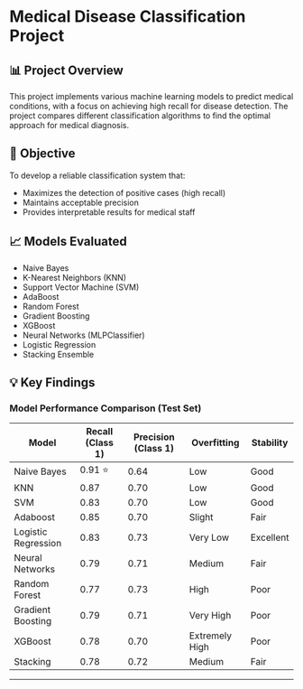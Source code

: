# Medical Disease Classification Project

## 📊 Project Overview
This project implements various machine learning models to predict medical conditions, with a focus on achieving high recall for disease detection. The project compares different classification algorithms to find the optimal approach for medical diagnosis.

## 🎯 Objective
To develop a reliable classification system that:
- Maximizes the detection of positive cases (high recall)
- Maintains acceptable precision
- Provides interpretable results for medical staff

## 📈 Models Evaluated
- Naive Bayes
- K-Nearest Neighbors (KNN)
- Support Vector Machine (SVM)
- AdaBoost
- Random Forest
- Gradient Boosting
- XGBoost
- Neural Networks (MLPClassifier)
- Logistic Regression
- Stacking Ensemble

## 💡 Key Findings

### Model Performance Comparison (Test Set)

| Model               | Recall (Class 1) | Precision (Class 1) | Overfitting | Stability |
|---------------------|------------------|---------------------|-------------|-----------|
| Naive Bayes         | 0.91 ⭐           | 0.64                | Low         | Good      |
| KNN                 | 0.87             | 0.70                | Low         | Good      |
| SVM                 | 0.83             | 0.70                | Low         | Good      |
| Adaboost            | 0.85             | 0.70                | Slight      | Fair      |
| Logistic Regression | 0.83             | 0.73                | Very Low    | Excellent |
| Neural Networks     | 0.79             | 0.71                | Medium      | Fair      |
| Random Forest       | 0.77             | 0.73                | High        | Poor      |
| Gradient Boosting   | 0.79             | 0.71                | Very High   | Poor      |
| XGBoost             | 0.78             | 0.70                | Extremely High | Poor  |
| Stacking            | 0.78             | 0.72                | Medium      | Fair      |

---